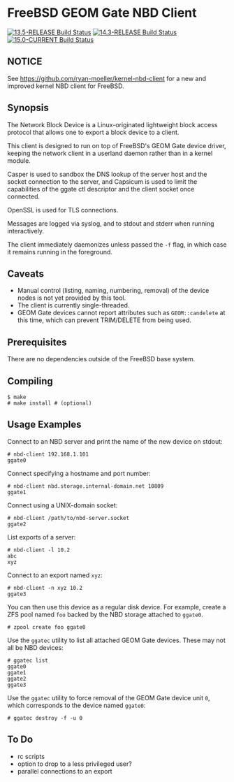 # FreeBSD GEOM Gate NBD Client

[![13.5-RELEASE Build Status](https://api.cirrus-ci.com/github/ryan-moeller/nbd-client.svg?branch=main&task=releases/amd64/13.5-RELEASE)](https://cirrus-ci.com/github/ryan-moeller/nbd-client)
[![14.3-RELEASE Build Status](https://api.cirrus-ci.com/github/ryan-moeller/nbd-client.svg?branch=main&task=releases/amd64/14.3-RELEASE)](https://cirrus-ci.com/github/ryan-moeller/nbd-client)
[![15.0-CURRENT Build Status](https://api.cirrus-ci.com/github/ryan-moeller/nbd-client.svg?branch=main&task=snapshots/amd64/15.0-CURRENT)](https://cirrus-ci.com/github/ryan-moeller/nbd-client)

## NOTICE

See https://github.com/ryan-moeller/kernel-nbd-client for a new and improved
kernel NBD client for FreeBSD.

## Synopsis

The Network Block Device is a Linux-originated lightweight block access
protocol that allows one to export a block device to a client.

This client is designed to run on top of FreeBSD's GEOM Gate device driver,
keeping the network client in a userland daemon rather than in a kernel
module.

Casper is used to sandbox the DNS lookup of the server host and the socket
connection to the server, and Capsicum is used to limit the capabilities of the
ggate ctl descriptor and the client socket once connected.

OpenSSL is used for TLS connections.

Messages are logged via syslog, and to stdout and stderr when running
interactively.

The client immediately daemonizes unless passed the `-f` flag, in which
case it remains running in the foreground.

## Caveats

* Manual control (listing, naming, numbering, removal) of the device nodes
  is not yet provided by this tool.
* The client is currently single-threaded.
* GEOM Gate devices cannot report attributes such as `GEOM::candelete` at this
  time, which can prevent TRIM/DELETE from being used.

## Prerequisites

There are no dependencies outside of the FreeBSD base system.

## Compiling

```
$ make
# make install # (optional)
```

## Usage Examples

Connect to an NBD server and print the name of the new device on stdout:

```
# nbd-client 192.168.1.101
ggate0
```

Connect specifying a hostname and port number:

```
# nbd-client nbd.storage.internal-domain.net 10809
ggate1
```

Connect using a UNIX-domain socket:

```
# nbd-client /path/to/nbd-server.socket
ggate2
```
List exports of a server:

```
# nbd-client -l 10.2
abc
xyz
```

Connect to an export named `xyz`:

```
# nbd-client -n xyz 10.2
ggate3
```

You can then use this device as a regular disk device.  For example, create
a ZFS pool named `foo` backed by the NBD storage attached to `ggate0`.

```
# zpool create foo ggate0
```

Use the `ggatec` utility to list all attached GEOM Gate devices.  These may
not all be NBD devices:

```
# ggatec list
ggate0
ggate1
ggate2
ggate3
```

Use the `ggatec` utility to force removal of the GEOM Gate device unit `0`,
which corresponds to the device named `ggate0`:

```
# ggatec destroy -f -u 0
```

## To Do

* rc scripts
* option to drop to a less privileged user?
* parallel connections to an export
